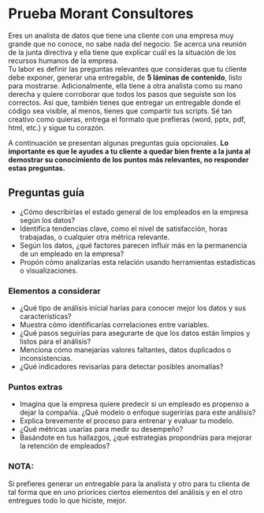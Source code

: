 # Prueba Morant Consultores
Eres un analista de datos que tiene una cliente con una empresa muy grande que no conoce, no sabe nada del negocio. Se acerca una reunión de la junta directiva y ella tiene que explicar cuál es la situación de los recursos humanos de la empresa.  
Tu labor es definir las preguntas relevantes que consideras que tu cliente debe exponer, generar una entregable, de **5 láminas de contenido**, listo para mostrarse. Adicionalmente, ella tiene a otra analista como su mano derecha y quiere corroborar que todos los pasos que seguiste son los correctos. Así que, también tienes que entregar un entregable donde el código sea visible, al menos, tienes que compartir tus scripts. 
Sé tan creativo como quieras, entrega el formato que prefieras (word, pptx, pdf, html, etc.) y sigue tu corazón. 

A continuación se presentan algunas preguntas guía opcionales. **Lo importante es que le ayudes a tu cliente a quedar bien frente a la junta al demostrar su conocimiento de los puntos más relevantes, no responder estas preguntas.**

## Preguntas guía
* ¿Cómo describirías el estado general de los empleados en la empresa según los datos?
* Identifica tendencias clave, como el nivel de satisfacción, horas trabajadas, o cualquier otra métrica relevante.
* Según los datos, ¿qué factores parecen influir más en la permanencia de un empleado en la empresa?
* Propón cómo analizarías esta relación usando herramientas estadísticas o visualizaciones.

### Elementos a considerar
* ¿Qué tipo de análisis inicial harías para conocer mejor los datos y sus características?
* Muestra cómo identificarías correlaciones entre variables.
* ¿Qué pasos seguirías para asegurarte de que los datos están limpios y listos para el análisis?
* Menciona cómo manejarías valores faltantes, datos duplicados o inconsistencias.
* ¿Qué indicadores revisarías para detectar posibles anomalías?

### Puntos extras
* Imagina que la empresa quiere predecir si un empleado es propenso a dejar la compañía. ¿Qué modelo o enfoque sugerirías para este análisis?
* Explica brevemente el proceso para entrenar y evaluar tu modelo.
* ¿Qué métricas usarías para medir su desempeño?
* Basándote en tus hallazgos, ¿qué estrategias propondrías para mejorar la retención de empleados?

### NOTA:
Si prefieres generar un entregable para la analista y otro para tu clienta de tal forma que en uno priorices ciertos elementos del análisis y en el otro entregues todo lo que hiciste, mejor.
